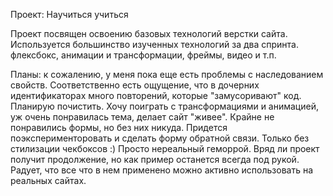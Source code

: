 Проект: Научиться учиться

Проект посвящен освоению базовых технологий верстки сайта.
Используется большинство изученных технологий за два спринта. флексбокс, анимации и трансформации, фреймы, видео и т.п.

Планы: к сожалению, у меня пока еще есть проблемы с наследованием свойств. Соответственно есть ощущение, что в дочерних идентификаторах много повторений, которые "замусоривают" код. Планирую почистить.
Хочу поиграть с трансформациями и анимацией, уж очень понравилась тема, делает сайт "живее". Крайне не понравились формы, но без них никуда. Придется поэксперименторовать и сделать форму обратной связи. Только без стилизации чекбоксов :) Просто нереальный геморрой.
Вряд ли проект получит продолжение, но как пример останется всегда под рукой. Радует, что все что в нем применено можно активно использовать на реальных сайтах.
